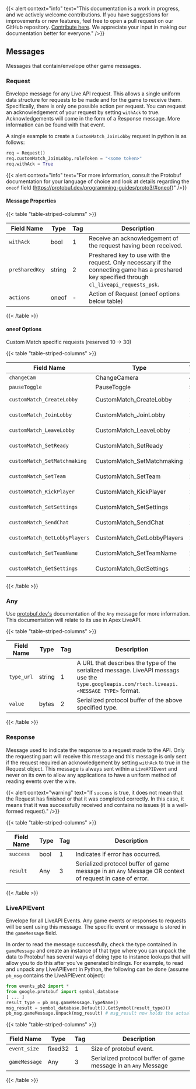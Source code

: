 {{< alert context="info" text="This documentation is a work in progress, and we actively welcome contributions. If you have suggestions for improvements or new features, feel free to open a pull request on our GitHub repository. [Contribute here](https://www.github.com/zeejayym/apex-liveapi-documentation). We appreciate your input in making our documentation better for everyone." />}}

## Messages

Messages that contain/envelope other game messages.

### Request
Envelope message for any Live API request. This allows a single uniform data structure for requests to be made and for the game to receive them. Specifically, there is only one possible action per request. You can request an acknowledgement of your request by setting `withAck` to true. Acknowledgements will come in the form of a Response message. More information can be found with that event.

A single example to create a `CustomMatch_JoinLobby` request in python is as follows:
```python
req = Request()
req.customMatch_JoinLobby.roleToken = "<some token>"
req.withAck = True
```

{{< alert context="info" text="For more information, consult the Protobuf documentation for your language of choice and look at details regarding the `oneof` field (https://protobuf.dev/programming-guides/proto3/#oneof)" />}}

#### Message Properties

{{< table "table-striped-columns" >}}

| Field Name  | Type    | Tag | Description                                                         |
|-------------|---------|-----|---------------------------------------------------------------------|
| `withAck`   | bool  | 1   | Receive an acknowledgement of the request having been received.    |
| `preSharedKey`    | string  | 2   | Preshared key to use with the request. Only necessary if the connecting game has a preshared key specified through `cl_liveapi_requests_psk`.       |
| `actions`            | oneof | -   | Action of Request (oneof options below table) |

{{< /table >}}

#### oneof Options
Custom Match specific requests (reserved 10 -> 30)

{{< table "table-striped-columns" >}}

| Field Name                    | Type                        | Tag  | Description                             |
|-------------------------------|-----------------------------|------|-----------------------------------------|
| `changeCam`                   | ChangeCamera                | 4    | `ChangeCamera` message.                 |
| `pauseToggle`                 | PauseToggle                 | 5    | `PauseToggle` message.                  |
| `customMatch_CreateLobby`     | CustomMatch_CreateLobby     | 10   | `CustomMatch_CreateLobby` message.      |
| `customMatch_JoinLobby`       | CustomMatch_JoinLobby       | 11   | `CustomMatch_JoinLobby` message.        |
| `customMatch_LeaveLobby`      | CustomMatch_LeaveLobby      | 12   | `CustomMatch_LeaveLobby` message.       |
| `customMatch_SetReady`        | CustomMatch_SetReady        | 13   | `CustomMatch_SetReady` message.         |
| `customMatch_SetMatchmaking`  | CustomMatch_SetMatchmaking  | 14   | `CustomMatch_SetMatchmaking` message.   |
| `customMatch_SetTeam`         | CustomMatch_SetTeam         | 15   | `CustomMatch_SetTeam` message.          |
| `customMatch_KickPlayer`      | CustomMatch_KickPlayer      | 16   | `CustomMatch_KickPlayer` message.       |
| `customMatch_SetSettings`     | CustomMatch_SetSettings     | 17   | `CustomMatch_SetSettings` message.      |
| `customMatch_SendChat`        | CustomMatch_SendChat        | 18   | `CustomMatch_SendChat` message.         |
| `customMatch_GetLobbyPlayers` | CustomMatch_GetLobbyPlayers | 19   | `CustomMatch_GetLobbyPlayers` message.  |
| `customMatch_SetTeamName`     | CustomMatch_SetTeamName     | 20   | `CustomMatch_SetTeamName` message.      |
| `customMatch_GetSettings`     | CustomMatch_GetSettings     | 21   | `CustomMatch_GetSettings` message.      |

{{< /table >}}

### Any
Use [protobuf.dev's](https://protobuf.dev/reference/protobuf/google.protobuf/#any) documentation of the `Any` message for more information. This documentation will relate to its use in Apex LiveAPI. 

{{< table "table-striped-columns" >}}

| Field Name  | Type    | Tag | Description                                                         |
|-------------|---------|-----|---------------------------------------------------------------------|
| `type_url`   | string  | 1   | A URL that describes the type of the serialized message. LiveAPI messags use the `type.googleapis.com/rtech.liveapi.<MESSAGE TYPE>` format.    |
| `value`    | bytes  | 2   | Serialized protocol buffer of the above specified type.       |

{{< /table >}}

### Response
Message used to indicate the response to a request made to the API. Only the requesting part will receive this message and this message is only sent if the request required an acknowledgement by setting `withAck` to true in the Request object. This message is always sent within a `LiveAPIEvent` and never on its own to allow any applications to have a uniform method of reading events over the wire.

{{< alert context="warning" text="If `success` is true, it does not mean that the Request has finished or that it was completed correctly. In this case, it means that it was successfully received and contains no issues (it is a well-formed request)." />}}

{{< table "table-striped-columns" >}}

| Field Name  | Type    | Tag | Description                                                         |
|-------------|---------|-----|---------------------------------------------------------------------|
| `success`   | bool  | 1   | Indicates if error has occurred.    |
| `result`    | Any  | 3   |  Serialized protocol buffer of game message in an `Any` Message OR context of request in case of error. |

{{< /table >}}

### LiveAPIEvent
Envelope for all LiveAPI Events. Any game events or responses to requests will be sent using this message. The specific event or message is stored in the `gameMessage` field.

In order to read the message successfully, check the type contained in `gameMessage` and create an instance of that type where you can unpack the data to Protobuf has several ways of doing type to instance lookups that will allow you to do this after you've generated bindings. For example, to read and unpack any LiveAPIEvent in Python, the following can be done (assume `pb_msg` contains the LiveAPIEvent object):
```python
from events_pb2 import *
from google.protobuf import symbol_database
[ ... ]
result_type = pb_msg.gameMessage.TypeName()
msg_result = symbol_database.Default().GetSymbol(result_type)()
pb_msg.gameMessage.Unpack(msg_result) # msg_result now holds the actual event you want to read
```

{{< table "table-striped-columns" >}}

| Field Name  | Type    | Tag | Description                                                         |
|-------------|---------|-----|---------------------------------------------------------------------|
| `event_size`   | fixed32  | 1   | Size of protobuf event.    |
| `gameMessage`    | Any  | 3   |  Serialized protocol buffer of game message in an `Any` Message |

{{< /table >}}